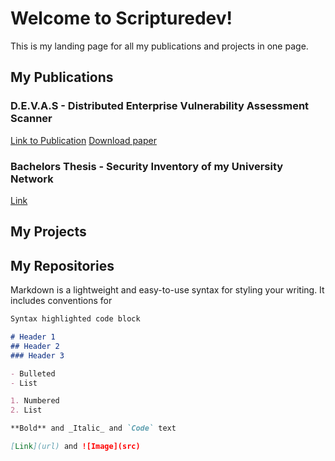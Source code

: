 # Welcome to Scripturedev!

This is my landing page for all my publications and projects in one page. 

## My Publications

### D.E.V.A.S - Distributed Enterprise Vulnerability Assessment Scanner

[Link to Publication](https://search.ebscohost.com/login.aspx?direct=true&db=cat07470a&AN=clc.fc9e4c71.ee5d.4c31.b009.246fadcfa1a3&site=eds-live&scope=site&authtype=guest&custid=s3911979&groupid=main&profile=eds)
[Download paper](https://github.com/scripturesdev/scripturesdev.github.io/blob/master/files/Master%20Thesis%20-%20DEVAS.pdf)

### Bachelors Thesis - Security Inventory of my University Network

[Link]()

## My Projects

## My Repositories

Markdown is a lightweight and easy-to-use syntax for styling your writing. It includes conventions for

```markdown
Syntax highlighted code block

# Header 1
## Header 2
### Header 3

- Bulleted
- List

1. Numbered
2. List

**Bold** and _Italic_ and `Code` text

[Link](url) and ![Image](src)
```
